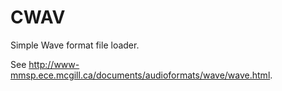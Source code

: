 CWAV
====

Simple Wave format file loader.

See http://www-mmsp.ece.mcgill.ca/documents/audioformats/wave/wave.html.
